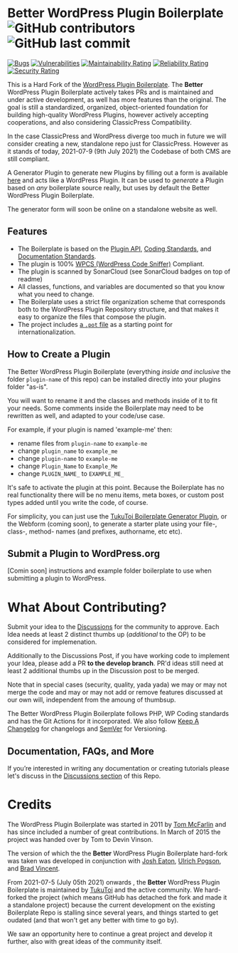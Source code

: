 # Better WordPress Plugin Boilerplate ![GitHub contributors](https://img.shields.io/github/contributors/TukuToi/better-wp-plugin-boilerplate) ![GitHub last commit](https://img.shields.io/github/last-commit/TukuToi/better-wp-plugin-boilerplate)
[![Bugs](https://sonarcloud.io/api/project_badges/measure?project=TukuToi_better-wp-plugin-boilerplate&metric=bugs)](https://sonarcloud.io/dashboard?id=TukuToi_better-wp-plugin-boilerplate) [![Vulnerabilities](https://sonarcloud.io/api/project_badges/measure?project=TukuToi_better-wp-plugin-boilerplate&metric=vulnerabilities)](https://sonarcloud.io/dashboard?id=TukuToi_better-wp-plugin-boilerplate) [![Maintainability Rating](https://sonarcloud.io/api/project_badges/measure?project=TukuToi_better-wp-plugin-boilerplate&metric=sqale_rating)](https://sonarcloud.io/dashboard?id=TukuToi_better-wp-plugin-boilerplate) [![Reliability Rating](https://sonarcloud.io/api/project_badges/measure?project=TukuToi_better-wp-plugin-boilerplate&metric=reliability_rating)](https://sonarcloud.io/dashboard?id=TukuToi_better-wp-plugin-boilerplate) [![Security Rating](https://sonarcloud.io/api/project_badges/measure?project=TukuToi_better-wp-plugin-boilerplate&metric=security_rating)](https://sonarcloud.io/dashboard?id=TukuToi_better-wp-plugin-boilerplate)

This is a Hard Fork of the [WordPress Plugin Boilerplate](https://github.com/DevinVinson/WordPress-Plugin-Boilerplate).
The **Better** WordPress Plugin Boilerplate actively takes PRs and is maintained and under active development, as well has more features than the original.
The goal is still a standardized, organized, object-oriented foundation for building high-quality WordPress Plugins, however actively accepting cooperations, and also considering ClassicPress Compatibility.

In the case ClassicPress and WordPress diverge too much in future we will consider creating a new, standalone repo just for ClassicPress. However as it stands of today, 2021-07-9 (9th July 2021) the Codebase of both CMS are still compliant.

A Generator Plugin to generate new Plugins by filling out a form is available [here](https://github.com/TukuToi/tukutoi-plugin-generator) and acts like a WordPress Plugin.
It can be used to *generate* a Plugin based on *any* boilerplate source really, but uses by default the Better WordPress Plugin Boilerplate.

The generator form will soon be online on a standalone website as well.

## Features

* The Boilerplate is based on the [Plugin API](https://codex.wordpress.org/Plugin_API), [Coding Standards](https://developer.wordpress.org/coding-standards/wordpress-coding-standards/), and [Documentation Standards](https://developer.wordpress.org/coding-standards/inline-documentation-standards/).
* The plugin is 100% [WPCS (WordPress Code Sniffer)](https://github.com/WordPress/WordPress-Coding-Standards) Compliant.
* The plugin is scanned by SonarCloud (see SonarCloud badges on top of readme)
* All classes, functions, and variables are documented so that you know what you need to change.
* The Boilerplate uses a strict file organization scheme that corresponds both to the WordPress Plugin Repository structure, and that makes it easy to organize the files that compose the plugin.
* The project includes [a `.pot` file](https://github.com/fxbenard/Blank-WordPress-Pot) as a starting point for internationalization.

## How to Create a Plugin

The Better WordPress Plugin Boilerplate (everything *inside and inclusive* the folder `plugin-name` of this repo) can be installed directly into your plugins folder "as-is". 

You will want to rename it and the classes and methods inside of it to fit your needs. 
Some comments inside the Boilerplate may need to be rewritten as well, and adapted to your code/use case.

For example, if your plugin is named 'example-me' then:

* rename files from `plugin-name` to `example-me`
* change `plugin_name` to `example_me`
* change `plugin-name` to `example-me`
* change `Plugin_Name` to `Example_Me`
* change `PLUGIN_NAME_` to `EXAMPLE_ME_`

It's safe to activate the plugin at this point. 
Because the Boilerplate has no real functionality there will be no menu items, meta boxes, or custom post types added until you write the code, of course.

For simplicity, you can just use the [TukuToi Boilerplate Generator Plugin](https://github.com/TukuToi/tukutoi-plugin-generator), or the Webform (coming soon), to generate a starter plate using your file-, class-, method- names (and prefixes, authorname, etc etc).

## Submit a Plugin to WordPress.org

[Comin soon] instructions and example folder boilerplate to use when submitting a plugin to WordPress.

# What About Contributing?

Submit your idea to the [Discussions](https://github.com/TukuToi/better-wp-plugin-boilerplate/discussions) for the community to approve. Each Idea needs at least 2 distinct thumbs up (*additional* to the OP) to be considered for implemenation. 

Additionally to the Discussions Post, if you have working code to implement your Idea, please add a PR **to the develop branch**.
PR'd ideas still need at least 2 additional thumbs up in the Discussion post to be merged. 

Note that in special cases (security, quality, yada yada) we may or may not merge the code and may or may not add or remove features discussed at our own will, independent from the amoung of thumbsup.

The Better WordPress Plugin Boilerplate follows PHP, WP Coding standards and has the Git Actions for it incorporated.
We also follow [Keep A Changelog](https://keepachangelog.com/en/1.0.0/) for changelogs and [SemVer](https://semver.org/) for Versioning.

## Documentation, FAQs, and More

If you’re interested in writing any documentation or creating tutorials please let's discuss in the [Discussions section](https://github.com/TukuToi/better-wp-plugin-boilerplate/discussions) of this Repo.


# Credits

The WordPress Plugin Boilerplate was started in 2011 by [Tom McFarlin](https://twitter.com/tommcfarlin/) and has since included a number of great contributions. In March of 2015 the project was handed over by Tom to Devin Vinson.

The version of which the the **Better** WordPress Plugin Boilerplate hard-fork was taken was developed in conjunction with [Josh Eaton](https://twitter.com/jjeaton), [Ulrich Pogson](https://twitter.com/grapplerulrich), and [Brad Vincent](https://twitter.com/themergency).

From 2021-07-5 (July 05th 2021) onwards , the **Better** WordPress Plugin Boilerplate is maintained by [TukuToi](https://www.tukutoi.com/) and the active community.
We hard-forked the project (which means GitHub has detached the fork and made it a standalone project) because the current development on the existing Boilerplate Repo is stalling since several years, and things started to get oudated (and that won't get any better with time to go by). 

We saw an opportunity here to continue a great project and develop it further, also with great ideas of the community itself.
